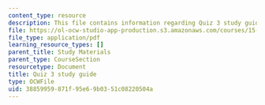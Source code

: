 ```yaml
---
content_type: resource
description: This file contains information regarding Quiz 3 study guide.
file: https://ol-ocw-studio-app-production.s3.amazonaws.com/courses/15-053-optimization-methods-in-management-science-spring-2013/38859959871f95e69b0351c08220504a_MIT15_053S13_quiz3guide.pdf
file_type: application/pdf
learning_resource_types: []
parent_title: Study Materials
parent_type: CourseSection
resourcetype: Document
title: Quiz 3 study guide
type: OCWFile
uid: 38859959-871f-95e6-9b03-51c08220504a
---
```

